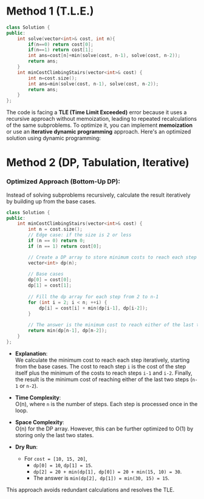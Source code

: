 # Method 1 (T.L.E.)
```cpp
class Solution {
public:
    int solve(vector<int>& cost, int n){
        if(n==0) return cost[0];
        if(n==1) return cost[1];
        int ans=cost[n]+min(solve(cost, n-1), solve(cost, n-2));
        return ans;
    }
    int minCostClimbingStairs(vector<int>& cost) {
        int n=cost.size();
        int ans=min(solve(cost, n-1), solve(cost, n-2));
        return ans;
    }
};
```


The code is facing a **TLE (Time Limit Exceeded)** error because it uses a recursive approach without memoization, leading to repeated recalculations of the same subproblems. To optimize it, you can implement **memoization** or use an **iterative dynamic programming** approach. Here's an optimized solution using dynamic programming:
# Method 2 (DP, Tabulation, Iterative)
### Optimized Approach (Bottom-Up DP):
Instead of solving subproblems recursively, calculate the result iteratively by building up from the base cases.

```cpp
class Solution {
public:
    int minCostClimbingStairs(vector<int>& cost) {
        int n = cost.size();
        // Edge case: if the size is 2 or less
        if (n == 0) return 0;
        if (n == 1) return cost[0];

        // Create a DP array to store minimum costs to reach each step
        vector<int> dp(n);
        
        // Base cases
        dp[0] = cost[0];
        dp[1] = cost[1];
        
        // Fill the dp array for each step from 2 to n-1
        for (int i = 2; i < n; ++i) {
            dp[i] = cost[i] + min(dp[i-1], dp[i-2]);
        }
        
        // The answer is the minimum cost to reach either of the last two steps
        return min(dp[n-1], dp[n-2]);
    }
};
```

- **Explanation**:  
  We calculate the minimum cost to reach each step iteratively, starting from the base cases. The cost to reach step `i` is the cost of the step itself plus the minimum of the costs to reach steps `i-1` and `i-2`. Finally, the result is the minimum cost of reaching either of the last two steps (`n-1` or `n-2`).

- **Time Complexity**:  
  O(n), where `n` is the number of steps. Each step is processed once in the loop.

- **Space Complexity**:  
  O(n) for the DP array. However, this can be further optimized to O(1) by storing only the last two states.

- **Dry Run**:
  - For `cost = [10, 15, 20]`, 
    - `dp[0] = 10`, `dp[1] = 15`.
    - `dp[2] = 20 + min(dp[1], dp[0]) = 20 + min(15, 10) = 30`.
    - The answer is `min(dp[2], dp[1]) = min(30, 15) = 15`.

This approach avoids redundant calculations and resolves the TLE.
